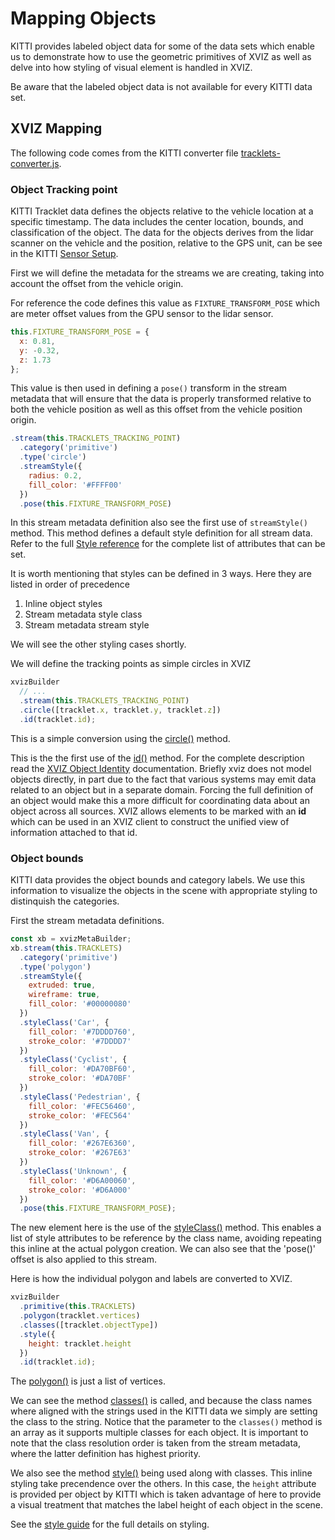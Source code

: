 # Mapping Objects

KITTI provides labeled object data for some of the data sets which enable us to demonstrate how to
use the geometric primitives of XVIZ as well as delve into how styling of visual element is handled
in XVIZ.

Be aware that the labeled object data is not available for every KITTI data set.

## XVIZ Mapping

The following code comes from the KITTI converter file
[tracklets-converter.js](https://github.com/uber/xviz/tree/master/examples/converters/kitti/src/converters/tracklets-converter.js).

### Object Tracking point

KITTI Tracklet data defines the objects relative to the vehicle location at a specific timestamp.
The data includes the center location, bounds, and classification of the object. The data for the
objects derives from the lidar scanner on the vehicle and the position, relative to the GPS unit,
can be see in the KITTI [Sensor Setup](http://www.cvlibs.net/datasets/kitti/setup.php).

First we will define the metadata for the streams we are creating, taking into account the offset
from the vehicle origin.

For reference the code defines this value as `FIXTURE_TRANSFORM_POSE` which are meter offset values
from the GPU sensor to the lidar sensor.

```js
this.FIXTURE_TRANSFORM_POSE = {
  x: 0.81,
  y: -0.32,
  z: 1.73
};
```

This value is then used in defining a `pose()` transform in the stream metadata that will ensure
that the data is properly transformed relative to both the vehicle position as well as this offset
from the vehicle position origin.

```js
.stream(this.TRACKLETS_TRACKING_POINT)
  .category('primitive')
  .type('circle')
  .streamStyle({
    radius: 0.2,
    fill_color: '#FFFF00'
  })
  .pose(this.FIXTURE_TRANSFORM_POSE)
```

In this stream metadata definition also see the first use of `streamStyle()` method. This method
defines a default style definition for all stream data. Refer to the full
[Style reference](/docs/protocol-schema/style-specification.md) for the complete list of attributes
that can be set.

It is worth mentioning that styles can be defined in 3 ways. Here they are listed in order of
precedence

1. Inline object styles
2. Stream metadata style class
3. Stream metadata stream style

We will see the other styling cases shortly.

We will define the tracking points as simple circles in XVIZ

```js
xvizBuilder
  // ...
  .stream(this.TRACKLETS_TRACKING_POINT)
  .circle([tracklet.x, tracklet.y, tracklet.z])
  .id(tracklet.id);
```

This is a simple conversion using the [circle()](/docs/api-reference/xviz-builder.md) method.

This is the the first use of the [id()](/docs/api-reference/xviz-builder.md) method. For the
complete description read the [XVIZ Object Identity](/docs/protocol-schema/core-types.md)
documentation. Briefly xviz does not model objects directly, in part due to the fact that various
systems may emit data related to an object but in a separate domain. Forcing the full definition of
an object would make this a more difficult for coordinating data about an object across all sources.
XVIZ allows elements to be marked with an **id** which can be used in an XVIZ client to construct
the unified view of information attached to that id.

### Object bounds

KITTI data provides the object bounds and category labels. We use this information to visualize the
objects in the scene with appropriate styling to distinquish the categories.

First the stream metadata definitions.

```js
const xb = xvizMetaBuilder;
xb.stream(this.TRACKLETS)
  .category('primitive')
  .type('polygon')
  .streamStyle({
    extruded: true,
    wireframe: true,
    fill_color: '#00000080'
  })
  .styleClass('Car', {
    fill_color: '#7DDDD760',
    stroke_color: '#7DDDD7'
  })
  .styleClass('Cyclist', {
    fill_color: '#DA70BF60',
    stroke_color: '#DA70BF'
  })
  .styleClass('Pedestrian', {
    fill_color: '#FEC56460',
    stroke_color: '#FEC564'
  })
  .styleClass('Van', {
    fill_color: '#267E6360',
    stroke_color: '#267E63'
  })
  .styleClass('Unknown', {
    fill_color: '#D6A00060',
    stroke_color: '#D6A000'
  })
  .pose(this.FIXTURE_TRANSFORM_POSE);
```

The new element here is the use of the [styleClass()](/docs/api-reference/xviz-builder.md) method.
This enables a list of style attributes to be reference by the class name, avoiding repeating this
inline at the actual polygon creation. We can also see that the 'pose()' offset is also applied to
this stream.

Here is how the individual polygon and labels are converted to XVIZ.

```js
xvizBuilder
  .primitive(this.TRACKLETS)
  .polygon(tracklet.vertices)
  .classes([tracklet.objectType])
  .style({
    height: tracklet.height
  })
  .id(tracklet.id);
```

The [polygon()](/docs/api-reference/xviz-builder.md) is just a list of vertices.

We can see the method [classes()](/docs/api-reference/xviz-builder.md) is called, and because the
class names where aligned with the strings used in the KITTI data we simply are setting the class to
the string. Notice that the parameter to the `classes()` method is an array as it supports multiple
classes for each object. It is important to note that the class resolution order is taken from the
stream metadata, where the latter definition has highest priority.

We also see the method [style()](/docs/api-reference/xviz-builder.md) being used along with classes.
This inline styling take precendence over the others. In this case, the `height` attribute is
provided per object by KITTI which is taken advantage of here to provide a visual treatment that
matches the label height of each object in the scene.

See the [style guide](/docs/protocol-schema/style-specification.md) for the full details on styling.
